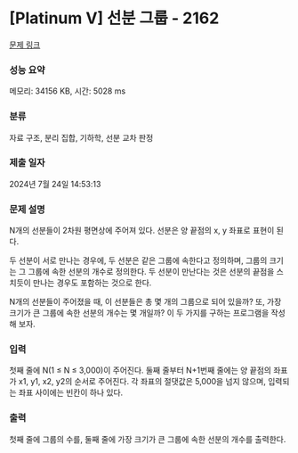 # [Platinum V] 선분 그룹 - 2162 

[문제 링크](https://www.acmicpc.net/problem/2162) 

### 성능 요약

메모리: 34156 KB, 시간: 5028 ms

### 분류

자료 구조, 분리 집합, 기하학, 선분 교차 판정

### 제출 일자

2024년 7월 24일 14:53:13

### 문제 설명

<p>N개의 선분들이 2차원 평면상에 주어져 있다. 선분은 양 끝점의 x, y 좌표로 표현이 된다.</p>

<p>두 선분이 서로 만나는 경우에, 두 선분은 같은 그룹에 속한다고 정의하며, 그룹의 크기는 그 그룹에 속한 선분의 개수로 정의한다. 두 선분이 만난다는 것은 선분의 끝점을 스치듯이 만나는 경우도 포함하는 것으로 한다.</p>

<p>N개의 선분들이 주어졌을 때, 이 선분들은 총 몇 개의 그룹으로 되어 있을까? 또, 가장 크기가 큰 그룹에 속한 선분의 개수는 몇 개일까? 이 두 가지를 구하는 프로그램을 작성해 보자.</p>

### 입력 

 <p>첫째 줄에 N(1 ≤ N ≤ 3,000)이 주어진다. 둘째 줄부터 N+1번째 줄에는 양 끝점의 좌표가 x1, y1, x2, y2의 순서로 주어진다. 각 좌표의 절댓값은 5,000을 넘지 않으며, 입력되는 좌표 사이에는 빈칸이 하나 있다.</p>

### 출력 

 <p>첫째 줄에 그룹의 수를, 둘째 줄에 가장 크기가 큰 그룹에 속한 선분의 개수를 출력한다.</p>

